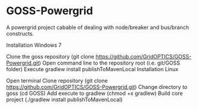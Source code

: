 GOSS-Powergrid
==============

A powergrid project cabable of dealing with node/breaker and bus/branch constructs.


Installation Windows 7

Clone the goss repository (git clone https://github.com/GridOPTICS/GOSS-Powergrid.git)
Open command line to the repository root (i.e. git/GOSS folder)
Execute gradlew install publishToMavenLocal
Installation Linux

Open terminal
Clone repository (git clone https://github.com/GridOPTICS/GOSS-Powergrid.git)
Change directory to goss (cd GOSS)
Add execute to gradlew (chmod +x gradlew)
Build core project (./gradlew install publishToMavenLocal)
